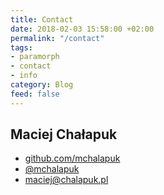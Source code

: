```yaml
---
title: Contact
date: 2018-02-03 15:58:00 +02:00
permalink: "/contact"
tags:
- paramorph
- contact
- info
category: Blog
feed: false
---
```


## Maciej Chałapuk

 * [github.com/mchalapuk][github]
 * [@mchalapuk][twitter]
 * [maciej@chalapuk.pl][email]

[github]: https://github.com/mchalapuk
[twitter]: https://twitter.com/mchalapuk
[email]: mailto:maciej@chalapuk.pl

